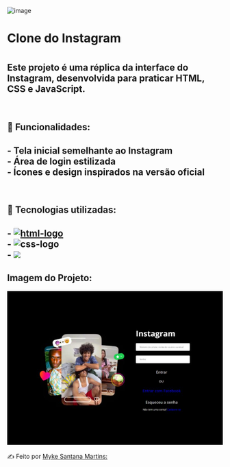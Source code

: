 <img width="50" height="600" alt="image" src="https://github.com/user-attachments/assets/3e17d205-0030-460a-a91c-6410d6568bd4 "/> <h1>Clone do Instagram<h1/>

<h2>Este projeto é uma réplica da interface do Instagram, desenvolvida para praticar HTML, CSS e JavaScript.</h2>
<br>
<h2>🚀 Funcionalidades:</h2>
<h2>- Tela inicial semelhante ao Instagram
<br>
- Área de login estilizada
<br>
- Ícones e design inspirados na versão oficial </h2>
<br>
<h2>🚀 Tecnologias utilizadas:<h2/>
- <a href="https://google.com"><img src="https://img.shields.io/badge/HTML5-E34F26?style=for-the-badge&logo=html5&logoColor=white" alt="html-logo" /></a>
  <br>
- <img src="https://img.shields.io/badge/CSS3-1572B6?style=for-the-badge&logo=css3&logoColor=white" alt="css-logo" />
  <br>
- <img src="https://img.shields.io/badge/JavaScript-F7DF1E?style=for-the-badge&logo=JavaScript&logoColor=white"/>
<br>
<H2>Imagem do Projeto:</H2>
<img src= "https://github.com/msm1996/Instagram/blob/main/Captura%20de%20tela%202025-08-28%20232432.png?raw=true" />

<a>✍ Feito por [Myke Santana Martins:](https://www.linkedin.com/in/myke-santana-martins)<a/>


